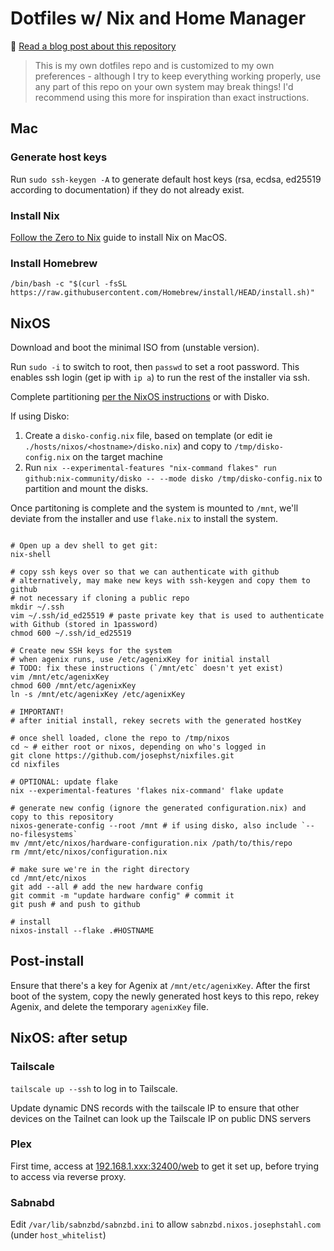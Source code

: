 # Dotfiles w/ Nix and Home Manager

🔔 [Read a blog post about this repository](https://josephstahl.com/nix-for-macos-and-a-homelab-server/)

> This is my own dotfiles repo and is customized to my own preferences - 
although I try to keep everything working properly, use any part of this repo
on your own system may break things! I'd recommend using this more for inspiration
than exact instructions. 

## Mac
### Generate host keys

Run `sudo ssh-keygen -A` to generate default host keys (rsa, ecdsa, ed25519 according to documentation)
if they do not already exist. 

### Install Nix

[Follow the Zero to Nix](https://zero-to-nix.com/start/install) guide to install Nix on MacOS.

### Install Homebrew

```
/bin/bash -c "$(curl -fsSL https://raw.githubusercontent.com/Homebrew/install/HEAD/install.sh)"
```

## NixOS

Download and boot the minimal ISO from (unstable version).

Run `sudo -i` to switch to root, then `passwd` to set a root password.
This enables ssh login (get ip with `ip a`) to run the rest of the installer via ssh.

Complete partitioning [per the NixOS instructions](https://nixos.org/manual/nixos/stable/index.html#sec-installation-manual-partitioning) or with Disko.

If using Disko:
1. Create a `disko-config.nix` file, based on template (or edit ie `./hosts/nixos/<hostname>/disko.nix`) and copy to `/tmp/disko-config.nix` on the target machine
2. Run `nix --experimental-features "nix-command flakes" run github:nix-community/disko -- --mode disko /tmp/disko-config.nix` to partition and mount the disks. 

Once partitoning is complete and the system is mounted to `/mnt`,
we'll deviate from the installer and use `flake.nix` to install the system.

```shell

# Open up a dev shell to get git:
nix-shell

# copy ssh keys over so that we can authenticate with github
# alternatively, may make new keys with ssh-keygen and copy them to github
# not necessary if cloning a public repo
mkdir ~/.ssh
vim ~/.ssh/id_ed25519 # paste private key that is used to authenticate with Github (stored in 1password)
chmod 600 ~/.ssh/id_ed25519

# Create new SSH keys for the system
# when agenix runs, use /etc/agenixKey for initial install
# TODO: fix these instructions (`/mnt/etc` doesn't yet exist)
vim /mnt/etc/agenixKey
chmod 600 /mnt/etc/agenixKey
ln -s /mnt/etc/agenixKey /etc/agenixKey

# IMPORTANT!
# after initial install, rekey secrets with the generated hostKey

# once shell loaded, clone the repo to /tmp/nixos
cd ~ # either root or nixos, depending on who's logged in
git clone https://github.com/josephst/nixfiles.git
cd nixfiles

# OPTIONAL: update flake
nix --experimental-features 'flakes nix-command' flake update

# generate new config (ignore the generated configuration.nix) and copy to this repository
nixos-generate-config --root /mnt # if using disko, also include `--no-filesystems`
mv /mnt/etc/nixos/hardware-configuration.nix /path/to/this/repo
rm /mnt/etc/nixos/configuration.nix

# make sure we're in the right directory
cd /mnt/etc/nixos
git add --all # add the new hardware config
git commit -m "update hardware config" # commit it
git push # and push to github

# install
nixos-install --flake .#HOSTNAME
```

## Post-install
Ensure that there's a key for Agenix at `/mnt/etc/agenixKey`.
After the first boot of the system, copy the newly generated host keys to this repo,
rekey Agenix, and delete the temporary `agenixKey` file. 

## NixOS: after setup

### Tailscale
`tailscale up --ssh` to log in to Tailscale.

Update dynamic DNS records with the tailscale IP to ensure that other devices on the Tailnet
can look up the Tailscale IP on public DNS servers

### Plex
First time, access at [192.168.1.xxx:32400/web](192.168.1.24:32400/web) to get it set up, 
before trying to access via reverse proxy.

### Sabnabd
Edit `/var/lib/sabnzbd/sabnzbd.ini` to allow `sabnzbd.nixos.josephstahl.com` (under `host_whitelist`)
